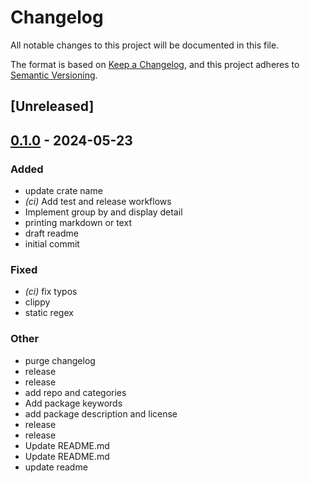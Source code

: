 # Changelog

All notable changes to this project will be documented in this file.

The format is based on [Keep a Changelog](https://keepachangelog.com/en/1.0.0/),
and this project adheres to [Semantic Versioning](https://semver.org/spec/v2.0.0.html).

## [Unreleased]

## [0.1.0](https://github.com/timonv/dowhatagain/releases/tag/v0.1.0) - 2024-05-23

### Added
- update crate name
- *(ci)* Add test and release workflows
- Implement group by and display detail
- printing markdown or text
- draft readme
- initial commit

### Fixed
- *(ci)* fix typos
- clippy
- static regex

### Other
- purge changelog
- release
- release
- add repo and categories
- Add package keywords
- add package description and license
- release
- release
- Update README.md
- Update README.md
- update readme
